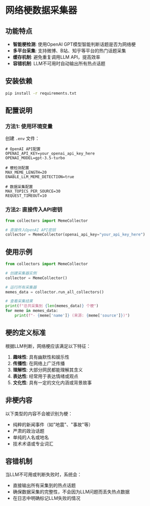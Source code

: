 # 网络梗数据采集器

## 功能特点

- **智能梗检测**: 使用OpenAI GPT模型智能判断话题是否为网络梗
- **多平台采集**: 支持微博、B站、知乎等平台的热门话题采集
- **缓存机制**: 避免重复调用LLM API，提高效率
- **容错机制**: LLM不可用时自动输出所有热点话题

## 安装依赖

```bash
pip install -r requirements.txt
```

## 配置说明

### 方法1: 使用环境变量

创建 `.env` 文件：

```env
# OpenAI API配置
OPENAI_API_KEY=your_openai_api_key_here
OPENAI_MODEL=gpt-3.5-turbo

# 梗检测配置
MAX_MEME_LENGTH=20
ENABLE_LLM_MEME_DETECTION=true

# 数据采集配置
MAX_TOPICS_PER_SOURCE=30
REQUEST_TIMEOUT=10
```

### 方法2: 直接传入API密钥

```python
from collectors import MemeCollector

# 直接传入OpenAI API密钥
collector = MemeCollector(openai_api_key="your_api_key_here")
```

## 使用示例

```python
from collectors import MemeCollector

# 创建采集器实例
collector = MemeCollector()

# 运行所有采集器
memes_data = collector.run_all_collectors()

# 查看采集结果
print(f"总共采集到 {len(memes_data)} 个梗")
for meme in memes_data:
    print(f"- {meme['name']} (来源: {meme['source']})")
```

## 梗的定义标准

根据LLM判断，网络梗应该满足以下特征：

1. **趣味性**: 具有幽默性和娱乐性
2. **传播性**: 在网络上广泛传播
3. **理解性**: 大部分网民都能理解其含义
4. **表达性**: 经常用于表达情绪或观点
5. **文化性**: 具有一定的文化内涵或背景故事

## 非梗内容

以下类型的内容不会被识别为梗：
- 纯粹的新闻事件（如"地震"、"事故"等）
- 严肃的政治话题
- 单纯的人名或地名
- 技术术语或专业词汇

## 容错机制

当LLM不可用或判断失败时，系统会：
- 直接输出所有采集到的热点话题
- 确保数据采集的完整性，不会因为LLM问题而丢失热点数据
- 在日志中明确标记LLM失败的情况 